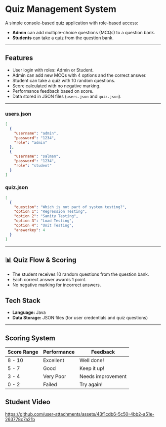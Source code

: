 #  Quiz Management System

A simple console-based quiz application with role-based access:  
- **Admin** can add multiple-choice questions (MCQs) to a question bank.  
- **Students** can take a quiz from the question bank.

---

## Features

- User login with roles: Admin or Student.
- Admin can add new MCQs with 4 options and the correct answer.
- Student can take a quiz with 10 random questions.
- Score calculated with no negative marking.
- Performance feedback based on score.
- Data stored in JSON files (`users.json` and `quiz.json`).

---

### users.json

```json
[
  {
    "username": "admin",
    "password": "1234",
    "role": "admin"
  },
  {
    "username": "salman",
    "password": "1234",
    "role": "student"
  }
]
```

### quiz.json

```json
[
  {
    "question": "Which is not part of system testing?",
    "option 1": "Regression Testing",
    "option 2": "Sanity Testing",
    "option 3": "Load Testing",
    "option 4": "Unit Testing",
    "answerkey": 4
  }
]
```


---

## 📊 Quiz Flow & Scoring

- The student receives 10 random questions from the question bank.
- Each correct answer awards 1 point.
- No negative marking for incorrect answers.


## Tech Stack

- **Language:** Java  
- **Data Storage:** JSON files (for user credentials and quiz questions)  

---
## Scoring System

| Score Range | Performance     | Feedback        |
|-------------|-----------------|-----------------|
| 8 - 10      | Excellent       |  Well done!   |
| 5 - 7       | Good            |  Keep it up!  |
| 3 - 4       | Very Poor       |  Needs improvement |
| 0 - 2       | Failed          |  Try again!   |

## Student Video
https://github.com/user-attachments/assets/43f1cdb6-5c50-4bb2-a51e-263778c7a21b
